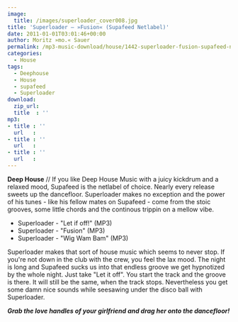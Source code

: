 ```yaml
---
image:
  title: /images/superloader_cover008.jpg
title: 'Superloader – »Fusion« (Supafeed Netlabel)'
date: 2011-01-01T03:01:46+00:00
author: Moritz »mo.« Sauer
permalink: /mp3-music-download/house/1442-superloader-fusion-supafeed-netlabel
categories:
  - House
tags:
  - Deephouse
  - House
  - supafeed
  - Superloader
download:
  zip_url: 
  title  : ''
mp3:
- title : ''
  url   : 
- title : ''
  url   : 
- title : ''
  url   : 
---
```

**Deep House** // If you like Deep House Music with a juicy kickdrum and a relaxed mood, Supafeed is the netlabel of choice. Nearly every release sweets up the dancefloor. Superloader makes no exception and the power of his tunes - like his fellow mates on Supafeed - come from the stoic grooves, some little chords and the continous trippin on a mellow vibe.

- Superloader - "Let if off!" (MP3)
- Superloader - "Fusion" (MP3)
- Superloader - "Wig Wam Bam" (MP3)

Superloader makes that sort of house music which seems to never stop. If you're not down in the club with the crew, you feel the lax mood. The night is long and Supafeed sucks us into that endless groove we get hypnotized by the whole night. Just take "Let it off". You start the track and the groove is there. It will still be the same, when the track stops. Nevertheless you get some damn nice sounds while seesawing under the disco ball with Superloader.

_**Grab the love handles of your girlfriend and drag her onto the dancefloor!**_


